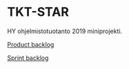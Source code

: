# TKT-STAR
HY ohjelmistotuotanto 2019 miniprojekti.

[Product backlog](https://docs.google.com/spreadsheets/d/1jX4ZMKf7CAhZ0EWJQkujLJgvnexIokoBQU5hum_2hvA/edit?usp=sharing)

[Sprint backlog](https://github.com/Anssikka/TKT-STAR/projects/1)
